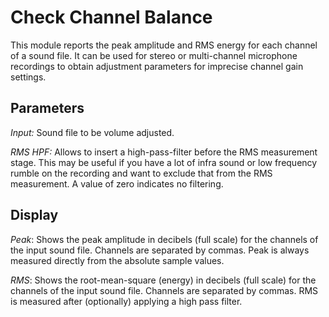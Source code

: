 # Check Channel Balance

This module reports the peak amplitude and RMS energy for each channel of
a sound file. It can be used for stereo or multi-channel microphone recordings
to obtain adjustment parameters for imprecise channel gain settings.

## Parameters

_Input:_ Sound file to be volume adjusted.

_RMS HPF:_ Allows to insert a high-pass-filter before the RMS measurement stage.
This may be useful if you have a lot of infra sound or low frequency rumble on the 
recording and want to exclude that from the RMS measurement. A value of zero indicates
no filtering.

## Display

_Peak_: Shows the peak amplitude in decibels (full scale) for the channels of the
input sound file. Channels are separated by commas. Peak is always measured directly from
the absolute sample values.

_RMS_: Shows the root-mean-square (energy) in decibels (full scale) for the channels of the
input sound file. Channels are separated by commas. RMS is measured after (optionally) applying
a high pass filter.
